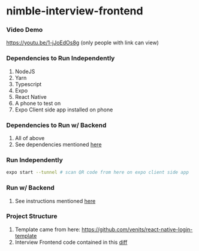 # nimble-interview-frontend


### Video Demo

https://youtu.be/1-jJoEdOs8g (only people with link can view)

### Dependencies to Run Independently
1. NodeJS
2. Yarn
3. Typescript
4. Expo
5. React Native
6. A phone to test on
7. Expo Client side app installed on phone

### Dependencies to Run w/ Backend
1. All of above 
2. See dependencies mentioned [here](https://github.com/Krajiyah/nimble-interview-backend/README.md)

### Run Independently
```bash
expo start --tunnel # scan QR code from here on expo client side app
```

### Run w/ Backend
1. See instructions mentioned [here](https://github.com/Krajiyah/nimble-interview-backend/README.md)

### Project Structure
1. Template came from here: https://github.com/venits/react-native-login-template
2. Interview Frontend code contained in this [diff](https://github.com/Krajiyah/nimble-interview-frontend/commit/a00dba559c88f86130eb7b43f5290420debdd286)
